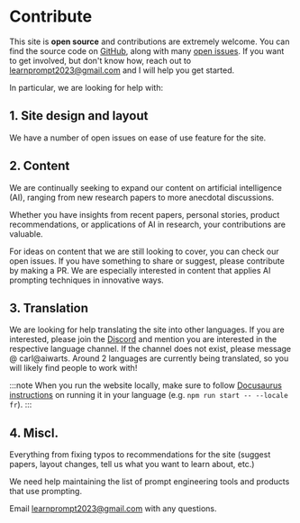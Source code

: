 # Contribute

This site is **open source** and contributions are extremely welcome. 
You can find the source code on [GitHub](https://github.com/LearnPrompt/LearnPrompt),
along with many [open issues](https://github.com/LearnPrompt/LearnPrompt/issues). 
If you want to get involved, but don't know how, reach out to learnprompt2023@gmail.com and I will help you get started.

In particular, we are looking for help with:

## 1. Site design and layout

We have a number of open issues on ease of use feature for the site.

## 2. Content

We are continually seeking to expand our content on artificial intelligence (AI), ranging from new research papers to more anecdotal discussions. 

Whether you have insights from recent papers, personal stories, product recommendations, or applications of AI in research, your contributions are valuable. 

For ideas on content that we are still looking to cover, you can check our open issues. If you have something to share or suggest, please contribute by making a PR. We are especially interested in content that applies AI prompting techniques in innovative ways.

## 3. Translation

We are looking for help translating the site into other languages. If you are interested, please join the [Discord](https://discord.gg/zBsQyq7MHA) and mention you are interested in the respective language channel. If the channel does not exist, please message @ carl@aiwarts. Around 2 languages are currently being translated, so you will likely find people to work with! 

:::note
When you run the website locally, make sure to follow [Docusaurus instructions](https://docusaurus.io/docs/i18n/tutorial#start-your-site) on running it in your language (e.g. `npm run start -- --locale fr`).
:::

## 4. Miscl.

Everything from fixing typos to recommendations for the site (suggest papers, 
layout changes, tell us what you want to learn about, etc.)

We need help maintaining the list of prompt engineering tools and products that use prompting.


Email learnprompt2023@gmail.com with any questions.
